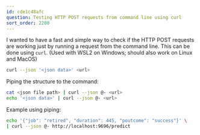 ```yaml
---
id: cde1c48afc
question: Testing HTTP POST requests from command line using curl
sort_order: 2200
---
```


I wanted to have a fast and simple way to check if the HTTP POST requests are working just by running a request from the command line. This can be done using `curl`. (Used with WSL2 on Windows; should also work on Linux and MacOS)

```bash
curl --json '<json data>' <url>
```

Piping the structure to the command:

```bash
cat <json file path> | curl --json @- <url>
echo '<json data>' | curl --json @- <url>
```

Example using piping:

```bash
echo '{"job": "retired", "duration": 445, "poutcome": "success"}' \
| curl --json @- http://localhost:9696/predict
```
